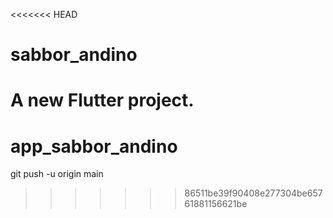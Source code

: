 <<<<<<< HEAD
# sabbor_andino

A new Flutter project.
=======
# app_sabbor_andino
git push -u origin main
>>>>>>> 86511be39f90408e277304be65761881156621be
